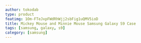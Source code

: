 ```yaml
---
author: tokodab
type: product
featimg: 1Om-FTeJxpFWdRhWjj2sbFig1uQMV5ioD
title: Mickey Mouse and Minnie Mouse Samsung Galaxy S9 Case
tags: [samsung, galaxy, s9]
category: [samsung]
---
```

